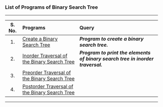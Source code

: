### List of Programs of Binary Search Tree

---
|  S. No.  |  Programs  |  Query  |
|  :--:  |  :--  |  :--  |
|  1.  |  [Create a Binary Search Tree](/Data%20Structure/Binary%20Search%20Tree/Programs/List/CreateBinarySearchTree.py)  |  ***Program to create a binary search tree.***  |
|  2.  |  [Inorder Traversal of the Binary Search Tree]()  |  ***Program to print the elements of binary search tree in inorder traversal.***  |
|  3.  |  [Preorder Traversal of the Binary Search Tree]()  |  |
|  4.  |  [Postorder Traversal of the Binary Search Tree]()  |  |
---

